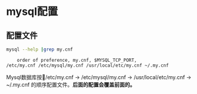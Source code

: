 # mysql配置
## 配置文件
```bash
mysql --help |grep my.cnf
```
```
    order of preference, my.cnf, $MYSQL_TCP_PORT,
/etc/my.cnf /etc/mysql/my.cnf /usr/local/etc/my.cnf ~/.my.cnf 
```
Mysql数据库按/etc/my.cnf -> /etc/mysql/my.cnf -> /usr/local/etc/my.cnf -> ~/.my.cnf 的顺序配置文件。**后面的配置会覆盖前面的。**